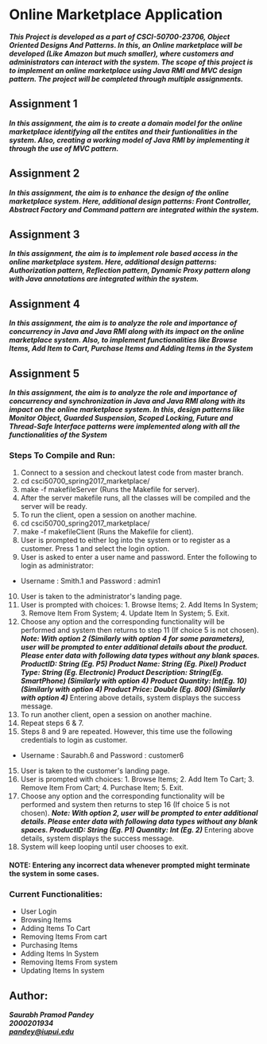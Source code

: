 # Online Marketplace Application #

***This Project is developed as a part of CSCI-50700-23706,
    Object Oriented Designs And Patterns.
    In this, an Online marketplace will be developed (Like Amazon but much smaller),
    where customers and administrators can interact with the system.
    The scope of this project is to implement an online marketplace using Java RMI
    and MVC design pattern. The project will be completed through multiple assignments.***

## Assignment 1 ##

***In this assignment, the aim is to create a domain model for the online marketplace
    identifying all the entites and their funtionalities in the system. Also, creating
    a working model of Java RMI by implementing it through the use of MVC pattern.***

## Assignment 2 ##

***In this assignment, the aim is to enhance the design of the online marketplace system.
    Here, additional design patterns: Front Controller, Abstract Factory and Command pattern
    are integrated within the system.***

## Assignment 3 ##

***In this assignment, the aim is to implement role based access in the online marketplace system.
    Here, additional design patterns: Authorization pattern, Reflection pattern, Dynamic Proxy pattern
    along with Java annotations are integrated within the system.***

## Assignment 4 ##

***In this assignment, the aim is to analyze the role and importance of concurrency in Java and Java RMI
    along with its impact on the online marketplace system. Also, to implement functionalities like 
    Browse Items, Add Item to Cart, Purchase Items and Adding Items in the System***

## Assignment 5 ##

***In this assignment, the aim is to analyze the role and importance of concurrency and synchronization in Java 
    and Java RMI along with its impact on the online marketplace system. In this, design patterns like Monitor Object, 
    Guarded Suspension, Scoped Locking, Future and Thread-Safe Interface patterns were implemented along with all 
    the functionalities of the System***

### Steps To Compile and Run: ###
1. Connect to a session and checkout latest code from master branch.
2. cd csci50700_spring2017_marketplace/
3. make -f makefileServer (Runs the Makefile for server).
4. After the server makefile runs, all the classes will be compiled and the server will be ready.
5. To run the client, open a session on another machine.
6. cd csci50700_spring2017_marketplace/
7. make -f makefileClient (Runs the Makefile for client).
8. User is prompted to either log into the system or to register as a customer. Press 1 and select the login option.
9. User is asked to enter a user name and password. Enter the following to login as administrator:
 * Username : Smith.1 and Password : admin1
10. User is taken to the administrator's landing page.
11. User is prompted with choices: 1. Browse Items; 2. Add Items In System; 3. Remove Item From System; 4. Update Item In System; 5. Exit.
12. Choose any option and the corresponding functionality will be performed and system then returns to step 11 (If choice 5 is not chosen).
    ***Note: With option 2 (Similarly with option 4 for some parameters), user will be prompted to enter additional details about the product.
    Please enter data with following data types without any blank spaces.
    ProductID: String (Eg. P5)
    Product Name: String (Eg. Pixel)
    Product Type: String (Eg. Electronic)
    Product Description: String(Eg. SmartPhone) (Similarly with option 4)
    Product Quantity: Int(Eg. 10) (Similarly with option 4)
    Product Price: Double (Eg. 800) (Similarly with option 4)***
    Entering above details, system displays the success message.
12. To run another client, open a session on another machine.
13. Repeat steps 6 & 7.
14. Steps 8 and 9 are repeated. However, this time use the following credentials to login as customer.
 * Username : Saurabh.6 and Password : customer6
15. User is taken to the customer's landing page.
16. User is prompted with choices: 1. Browse Items; 2. Add Item To Cart; 3. Remove Item From Cart; 4. Purchase Item; 5. Exit.
17. Choose any option and the corresponding functionality will be performed and system then returns to step 16 (If choice 5 is not chosen).
    ***Note: With option 2, user will be prompted to enter additional details.
    Please enter data with following data types without any blank spaces.
    ProductID: String (Eg. P1)
    Quantity: Int (Eg. 2)***
    Entering above details, system displays the success message.
18. System will keep looping until user chooses to exit.

#### NOTE: Entering any incorrect data whenever prompted might terminate the system in some cases. ####

### Current Functionalities: ###
* User Login
* Browsing Items
* Adding Items To Cart
* Removing Items From cart
* Purchasing Items
* Adding Items In System
* Removing Items From system
* Updating Items In system
                           
## Author: ##
***Saurabh Pramod Pandey <br />***
***2000201934 <br />***
***pandey@iupui.edu***
